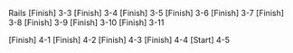 Rails
[Finish] 3-3
[Finish] 3-4
[Finish] 3-5
[Finish] 3-6
[Finish] 3-7
[Finish] 3-8
[Finish] 3-9
[Finish] 3-10
[Finish] 3-11

[Finish] 4-1
[Finish] 4-2
[Finish] 4-3
[Finish] 4-4
[Start] 4-5

